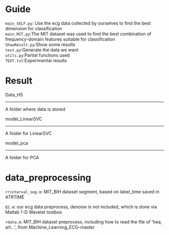 Guide
=====  
  `main_SELF.py`: Use the ecg data collected by ourselves to find the best dimension for classification  
  `main_MIT.py`:The MIT dataset was used to find the best combination of frequency-domain features suitable for classification  
  `ShowResult.py`:Show some results  
  `test.py`:Generate the data we want  
  `utils.py`:Partial functions used  
  `TEXT.txt`:Experimental results

Result
=====  
Data_H5
______  
  A folder where data is stored   

model_LinearSVC
______
  A folder for LinearSVC  

model_pca
______  
  A folder for PCA  

data_preprocessing
===== 
  `rrinterval_seg.m`: MIT_BIH dataset segment, based on label_time saved in ATRTIME 
  
  `Q1.m`: our ecg data preprocess, denoise is not included, which is done via Matlab 1-D Wavelet toolbox
  
  `rdata.m`: MIT_BIH dataset preprocess, including how to read the file of 'hea, art...', from Machine_Learning_ECG-master
